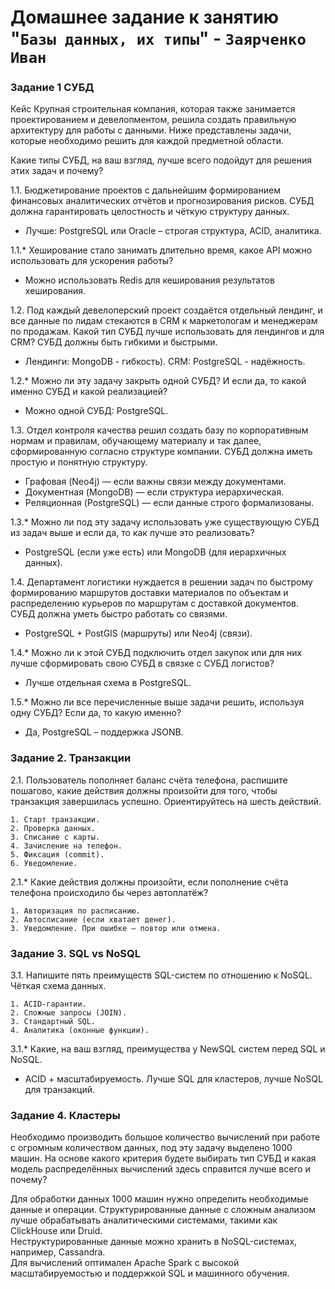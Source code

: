 # Домашнее задание к занятию "`Базы данных, их типы`" - `Заярченко Иван`


### Задание 1 СУБД

Кейс
Крупная строительная компания, которая также занимается проектированием и девелопментом, решила создать правильную архитектуру для работы с данными. Ниже представлены задачи, которые необходимо решить для каждой предметной области.

Какие типы СУБД, на ваш взгляд, лучше всего подойдут для решения этих задач и почему?

1.1. Бюджетирование проектов с дальнейшим формированием финансовых аналитических отчётов и прогнозирования рисков. СУБД должна гарантировать целостность и чёткую структуру данных.
- Лучше: PostgreSQL или Oracle – строгая структура, ACID, аналитика.

1.1.* Хеширование стало занимать длительно время, какое API можно использовать для ускорения работы?
- Можно использовать Redis для кеширования результатов хеширования.

1.2. Под каждый девелоперский проект создаётся отдельный лендинг, и все данные по лидам стекаются в CRM к маркетологам и менеджерам по продажам. Какой тип СУБД лучше использовать для лендингов и для CRM? СУБД должны быть гибкими и быстрыми.
- Лендинги: MongoDB - гибкость). CRM: PostgreSQL - надёжность.

1.2.* Можно ли эту задачу закрыть одной СУБД? И если да, то какой именно СУБД и какой реализацией?
- Можно одной СУБД: PostgreSQL.

1.3. Отдел контроля качества решил создать базу по корпоративным нормам и правилам, обучающему материалу и так далее, сформированную согласно структуре компании. СУБД должна иметь простую и понятную структуру.
- Графовая (Neo4j) — если важны связи между документами.
- Документная (MongoDB) — если структура иерархическая.
- Реляционная (PostgreSQL) — если данные строго формализованы.

1.3.* Можно ли под эту задачу использовать уже существующую СУБД из задач выше и если да, то как лучше это реализовать?
- PostgreSQL (если уже есть) или MongoDB (для иерархичных данных).

1.4. Департамент логистики нуждается в решении задач по быстрому формированию маршрутов доставки материалов по объектам и распределению курьеров по маршрутам с доставкой документов. СУБД должна уметь быстро работать со связями.
- PostgreSQL + PostGIS (маршруты) или Neo4j (связи).

1.4.* Можно ли к этой СУБД подключить отдел закупок или для них лучше сформировать свою СУБД в связке с СУБД логистов?
- Лучше отдельная схема в PostgreSQL.

1.5.* Можно ли все перечисленные выше задачи решить, используя одну СУБД? Если да, то какую именно?
- Да, PostgreSQL – поддержка JSONB.

### Задание 2. Транзакции
2.1. Пользователь пополняет баланс счёта телефона, распишите пошагово, какие действия должны произойти для того, чтобы транзакция завершилась успешно. Ориентируйтесь на шесть действий.

```
1. Старт транзакции.
2. Проверка данных.
3. Списание с карты.
4. Зачисление на телефон.
5. Фиксация (commit).
6. Уведомление.
```

2.1.* Какие действия должны произойти, если пополнение счёта телефона происходило бы через автоплатёж?

```
1. Авторизация по расписанию.
2. Автосписание (если хватает денег).
3. Уведомление. При ошибке – повтор или отмена.
```

### Задание 3. SQL vs NoSQL
3.1. Напишите пять преимуществ SQL-систем по отношению к NoSQL.
Чёткая схема данных.
```
1. ACID-гарантии.
2. Сложные запросы (JOIN).
3. Стандартный SQL.
4. Аналитика (оконные функции).
```

3.1.* Какие, на ваш взгляд, преимущества у NewSQL систем перед SQL и NoSQL.
- ACID + масштабируемость. Лучше SQL для кластеров, лучше NoSQL для транзакций.

### Задание 4. Кластеры
Необходимо производить большое количество вычислений при работе с огромным количеством данных, под эту задачу выделено 1000 машин.
На основе какого критерия будете выбирать тип СУБД и какая модель распределённых вычислений здесь справится лучше всего и почему?

Для обработки данных 1000 машин нужно определить необходимые данные и операции. 
Структурированные данные с сложным анализом лучше обрабатывать аналитическими системами, такими как ClickHouse или Druid.  
Неструктурированные данные можно хранить в NoSQL-системах, например, Cassandra.  
Для вычислений оптимален Apache Spark с высокой масштабируемостью и поддержкой SQL и машинного обучения.
